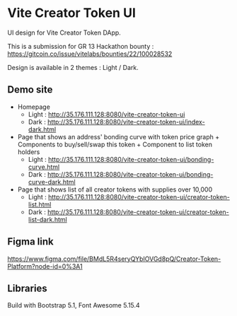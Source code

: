 # Vite Creator Token UI
UI design for Vite Creator Token DApp.

This is a submission for GR 13 Hackathon bounty : https://gitcoin.co/issue/vitelabs/bounties/22/100028532

Design is available in 2 themes : Light / Dark.

## Demo site

- Homepage
    - Light : http://35.176.111.128:8080/vite-creator-token-ui
    - Dark : http://35.176.111.128:8080/vite-creator-token-ui/index-dark.html
- Page that shows an address' bonding curve with token price graph + Components to buy/sell/swap this token + Component to list token holders
    - Light : http://35.176.111.128:8080/vite-creator-token-ui/bonding-curve.html
    - Dark : http://35.176.111.128:8080/vite-creator-token-ui/bonding-curve-dark.html
- Page that shows list of all creator tokens with supplies over 10,000
    - Light : http://35.176.111.128:8080/vite-creator-token-ui/creator-token-list.html
    - Dark : http://35.176.111.128:8080/vite-creator-token-ui/creator-token-list-dark.html

## Figma link
https://www.figma.com/file/BMdL5R4seryQYbIOVGd8pQ/Creator-Token-Platform?node-id=0%3A1

## Libraries
Build with Bootstrap 5.1, Font Awesome 5.15.4 